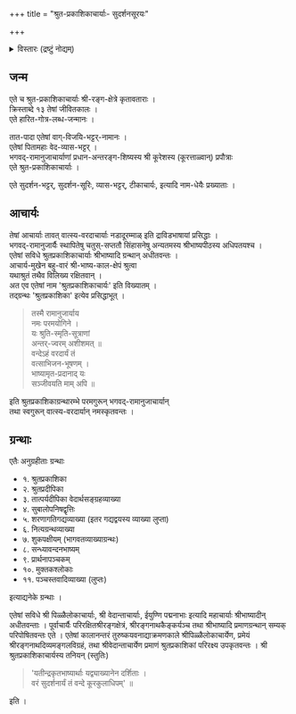 +++
title = "श्रुत-प्रकाशिकाचार्याः- सुदर्शनसूरयः"

+++
<details><summary>विस्तारः (द्रष्टुं नोद्यम्)</summary>

गद्यत्रय-यदुगिरि-प्रस्तावात्
</details>

## जन्म
एते च श्रुत-प्रकाशिकाचार्याः श्री-रङ्ग-क्षेत्रे कृतावताराः ।  
क्रिस्ताब्दे १३ तेषां जीवितकालः ।  
एते हारित-गोत्र-लब्ध-जन्मानः ।  

तात-पादा एतेषां वाग्-विजयि-भट्टर्-नामानः ।  
एतेषां पितामहाः वेद-व्यास-भट्टर् ।  
भगवद्-रामानुजाचार्याणां प्रधान-अन्तरङ्ग-शिष्यस्य श्री कूरेशस्य (कूरत्ताळ्वान्) प्रपौत्राः  
एते श्रुत-प्रकाशिकाचार्याः ।  

एते सुदर्शन-भट्टर्, सुदर्शन-सूरिः, व्यास-भट्टर्, टीकाचार्यः, इत्यादि नाम-धेयैः प्रख्याताः ।

## आचार्यः
तेषां आचार्याः तावत् वात्स्य-वरदाचार्याः नडादूरम्माळ् इति द्राविडभाषायां प्रसिद्धाः ।  
भगवद्-रामानुजार्यैः स्थापितेषु चतुस्-सप्ततौ सिंहासनेषु अन्यतमस्य श्रीभाष्यपीठस्य अधिपतयश्च ।  
एतेषां सविधे श्रुतप्रकाशिकाचार्याः श्रीभाष्यादि ग्रन्थान् अधीतवन्तः ।  
आचार्य-मुखेन बहु-वारं श्री-भाष्य-काल-क्षेपं श्रुत्वा  
यथाश्रुतं तथैव विलिख्य रक्षितवान् ।  
अत एव एतेषां नाम 'श्रुतप्रकाशिकाचार्यः' इति विख्यातम् ।  
तद्ग्रन्थः 'श्रुतप्रकाशिका' इत्येव प्रसिद्धाभूत् ।

> तस्मै रामानुजार्याय  
नमः परमयोगिने ।  
यः श्रुति-स्मृति-सूत्राणां  
अन्तर्-ज्वरम् अशीशमत् ॥  
वन्देऽहं वरदार्यं तं  
वत्साभिजन-भूषणम् ।  
भाष्यामृत-प्रदानाद् यः  
सञ्जीवयति माम् अपि ॥

इति श्रुतप्रकाशिकाग्रन्थारम्भे परमगुरून् भगवद्-रामानुजाचार्यान्  
तथा स्वगुरून् वात्स्य-वरदार्यान् नमस्कृतवन्तः ।

## ग्रन्थाः
एतैः अनुग्रहीताः ग्रन्थाः 

- १. श्रुतप्रकाशिका
- २. श्रुतप्रदीपिका
- ३. तात्पर्यदीपिका वेदार्थसङ्ग्रहव्याख्या
- ४. सुबालोपनिषद्वृत्तिः
- ५. शरणागतिगद्यव्याख्या (इतर गद्यद्वयस्य व्याख्या लुप्ता)
- ६. नित्यग्रन्थव्याख्या
- ७. शुकपक्षीयम् (भागवतव्याख्याग्रन्थः)
- ८. सन्ध्यावन्दनभाष्यम्
- ९. प्रार्थनापञ्चकम्
- १०. मुक्तकश्लोकाः
- ११. पञ्चस्तवादिव्याख्या (लुप्तः)

इत्याद्यनेके ग्रन्थाः ।  

एतेषां सविधे श्री पिळ्ळैलोकाचार्याः, श्री वेदान्ताचार्याः, ईयुण्णि पद्मनाभाः इत्यादि महाचार्याः श्रीभाष्यादीन् अधीतवन्ताः । पूर्वाचार्यैः परिरक्षितश्रीरङ्गक्षेत्रं, श्रीरङ्गनाथकैङ्कर्यञ्च तथा श्रीभाष्यादि प्रमाणग्रन्थान् सम्यक् परिपोषितवन्तः एते । एतेषां कालानन्तरं तुरुष्कयवनाद्याक्रमणकाले श्रीपिळ्ळैलोकाचार्येण, प्रमेयं श्रीरङ्गनाथदिव्यमङ्गलविग्रहं, तथा श्रीवेदान्ताचार्येण प्रमाणं श्रुतप्रकाशिकां परिरक्ष्य उपकृतवन्तः । श्री श्रुतप्रकाशिकाचार्यस्य तनियन् (स्तुतिः)

> 'यतीन्द्रकृतभाष्यार्थाः यद्व्याख्यानेन दर्शिताः ।  
वरं सुदर्शनार्यं तं वन्दे कूरकुलाधिपम्' ॥ 

इति ।